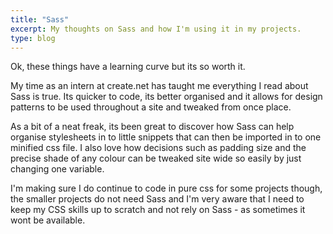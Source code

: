 ```yaml
---
title: "Sass"
excerpt: My thoughts on Sass and how I'm using it in my projects.
type: blog
---
```


Ok, these things have a learning curve but its so worth it.

My time as an intern at create.net has taught me everything I read about Sass is true. Its quicker to code, its better organised and it allows for design patterns to be used throughout a site and tweaked from once place.

As a bit of a neat freak, its been great to discover how Sass can help organise stylesheets in to little snippets that can then be imported in to one minified css file.
I also love how decisions such as padding size and the precise shade of any colour can be tweaked site wide so easily by just changing one variable.

I'm making sure I do continue to code in pure css for some projects though, the smaller projects do not need Sass and I'm very aware that I need to keep my CSS skills up to scratch and not rely on Sass - as sometimes it wont be available.
